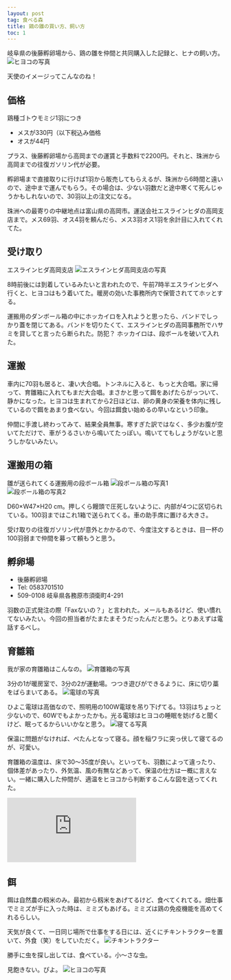 ```yaml
---
layout: post
tag: 食べる森
title: 鶏の雛の買い方、飼い方
toc: 1
---
```


岐阜県の後藤孵卵場から、鶏の雛を仲間と共同購入した記録と、ヒナの飼い方。
![ヒヨコの写真](https://kobapan.com/p/_data/i/galleries/edible-forest-garden/IMG_3127-sm.JPG)

天使のイメージってこんなのね！

## 価格
鶏種ゴトウモミジ1羽につき

- メスが330円（以下税込み価格
- オスが44円

プラス、後藤孵卵場から高岡までの運賃と手数料で2200円。それと、珠洲から高岡までの往復ガソリン代が必要。

孵卵場まで直接取りに行けば1羽から販売してもらえるが、珠洲から6時間と遠いので、途中まで運んでもらう。その場合は、少ない羽数だと途中寒くて死んじゃうかもしれないので、30羽以上の注文になる。

珠洲への最寄りの中継地点は富山県の高岡市。運送会社エスラインヒダの高岡支店まで。メス69羽、オス4羽を頼んだら、メス3羽オス1羽を余計目に入れてくれてた。

## 受け取り

エスラインヒダ高岡支店
![エスラインヒダ高岡支店の写真](https://kobapan.com/p/_data/i/galleries/edible-forest-garden/esline-sm.jpg)

8時前後には到着しているみたいと言われたので、午前7時半エスラインヒダへ行くと、ヒヨコはもう着いてた。暖房の効いた事務所内で保管されててホッとする。

運搬用のダンボール箱の中にホッカイロを入れようと思ったら、バンドでしっかり蓋を閉じてある。バンドを切りたくて、エスラインヒダの高岡事務所でハサミを貸してと言ったら断られた。防犯？ ホッカイロは、段ボールを破いて入れた。


## 運搬

車内に70羽も居ると、凄い大合唱。トンネルに入ると、もっと大合唱。家に帰って、育雛箱に入れてもまだ大合唱。まさかと思って餌をあげたらがっついて、静かになった。ヒヨコは生まれてから2日ほどは、卵の黄身の栄養を体内に残しているので餌をあまり食べない。今回は餌食い始めるの早いなという印象。

仲間に手渡し終わってみて、結果全員無事。寒すぎた訳ではなく、多少お腹が空いてただけで、車がうるさいから鳴いてたっぽい。鳴いててもしょうがないと思うしかないみたい。


## 運搬用の箱

雛が送られてくる運搬用の段ボール箱
![段ボール箱の写真1](https://kobapan.com/p/_data/i/galleries/edible-forest-garden/IMG_20200404_093136-sm.jpg)
![段ボール箱の写真2](https://kobapan.com/p/_data/i/galleries/edible-forest-garden/IMG_20200404_093220-sm.jpg)

D60×W47×H20 cm。押しくら饅頭で圧死しないように、内部が4つに区切られている。100羽まではこれ1箱で送られてくる。車の助手席に置ける大きさ。

受け取りの往復ガソリン代が意外とかかるので、今度注文するときは、目一杯の100羽弱まで仲間を募って頼もうと思う。

## 孵卵場

- 後藤孵卵場
- Tel: 0583701510
- 509-0108 岐阜県各務原市須衛町4-291

羽数の正式発注の際「Faxないの？」と言われた。メールもあるけど、使い慣れてないみたい。今回の担当者がたまたまそうだったんだと思う。とりあえずは電話するべし。

## 育雛箱

我が家の育雛箱はこんなの。
![育雛箱の写真](https://kobapan.com/p/_data/i/galleries/edible-forest-garden/IMG_20200404_074449_1-sm.jpg)

3分の1が暖房室で、3分の2が運動場。つつき遊びができるように、床に切り藁をばらまいてある。
![電球の写真](https://kobapan.com/p/_data/i/galleries/edible-forest-garden/IMG_3128-sm.JPG)

ひよこ電球は高価なので、照明用の100W電球を吊り下げてる。13羽はちょっと少ないので、60Wでもよかったかも。光る電球はヒヨコの睡眠を妨げると聞くけど、眠ってるからいいかなと思う。
![寝てる写真](https://kobapan.com/p/_data/i/galleries/edible-forest-garden/IMG_20200411_180831-sm.jpg)

保温に問題がなければ、ぺたんとなって寝る。顔を稲ワラに突っ伏して寝てるのが、可愛い。

育雛箱の温度は、床で30～35度が良い。といっても、羽数によって違ったり、個体差があったり、外気温、風の有無などあって、保温の仕方は一概に言えない。一緒に購入した仲間が、適温をヒヨコから判断するこんな図を送ってくれた。

![](https://kobapan.com/p/i.php?/galleries/edible-forest-garden/hiyoko-ondo-sm.jpg)


## 餌

餌は自然農の籾米のみ。最初から籾米をあげてるけど、食べてくれてる。畑仕事でミミズが手に入った時は、ミミズもあげる。ミミズは鶏の免疫機能を高めてくれるらしい。

天気が良くて、一日同じ場所で仕事をする日には、近くにチキントラクターを置いて、外食（笑）をしていただく。
![チキントラクター](https://kobapan.com/p/_data/i/galleries/edible-forest-garden/IMG_20200412_120643-sm.jpg)

勝手に虫を探し出しては、食べている。小～さな虫。

見飽きない。ぴよ。
![ヒヨコの写真](https://kobapan.com/p/_data/i/galleries/edible-forest-garden/IMG_3114-sm.JPG)
